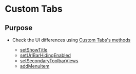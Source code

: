 # Custom Tabs

## Purpose

- Check the UI differences using [Custom Tabs's methods](https://developer.android.com/reference/androidx/browser/customtabs/CustomTabsIntent.Builder)

    - [setShowTitle](https://developer.android.com/reference/androidx/browser/customtabs/CustomTabsIntent.Builder#setShowTitle(boolean))
    - [setUrlBarHidingEnabled](https://developer.android.com/reference/androidx/browser/customtabs/CustomTabsIntent.Builder#setUrlBarHidingEnabled(boolean))
    - [setSecondaryToolbarViews](https://developer.android.com/reference/androidx/browser/customtabs/CustomTabsIntent.Builder#setSecondaryToolbarViews(android.widget.RemoteViews,int[],android.app.PendingIntent))
    - [addMenuItem](https://developer.android.com/reference/androidx/browser/customtabs/CustomTabsIntent.Builder#addMenuItem(java.lang.String,android.app.PendingIntent))
